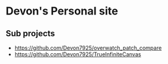 # Devon's Personal site

## Sub projects
* https://github.com/Devon7925/overwatch_patch_compare
* https://github.com/Devon7925/TrueInfiniteCanvas

